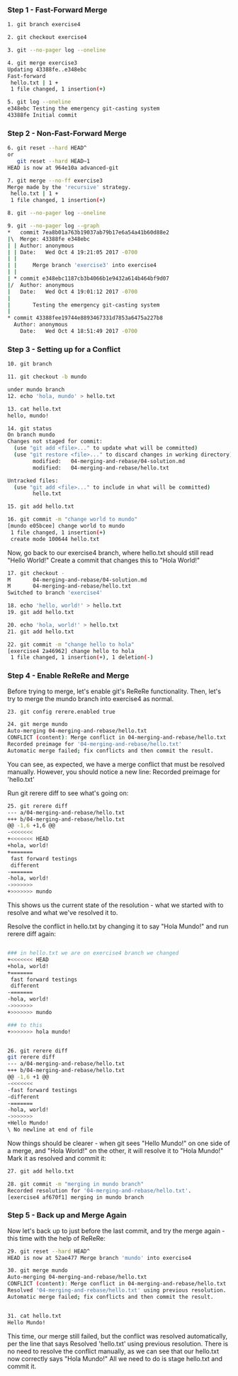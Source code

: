### Step 1 - Fast-Forward Merge

```bash
1. git branch exercise4                                                     # create new branch

2. git checkout exercise4                                                   # checkout in the new branch

3. git --no-pager log --oneline                                             # shows your entire commit history in a short, clean list without opening the pager view.

4. git merge exercise3                                                      # Fast forward will happen if
Updating 43388fe..e348ebc
Fast-forward                                                                # Let’s say you started exercise4 from exercise3, but then added more commits on exercise4
 hello.txt | 1 +
 1 file changed, 1 insertion(+)

5. git log --oneline                                                        # We see our new commit, e348ebc, with it's parent, 43388fe, our initial commit. But there's nothing to let us know that e348ebc was merged into exercise4 from the exercise3 branch.
e348ebc Testing the emergency git-casting system
43388fe Initial commit
```

### Step 2 - Non-Fast-Forward Merge

```bash
6. git reset --hard HEAD^                                                   # reset thing by last commit
or
   git reset --hard HEAD~1
HEAD is now at 964e10a advanced-git

7. git merge --no-ff exercise3                                              # Even if a fast-forward is possible, I still want a merge commit to mark that this branch was merged.
Merge made by the 'recursive' strategy.
 hello.txt | 1 +
 1 file changed, 1 insertion(+)

8. git --no-pager log --oneline

9. git --no-pager log --graph                                               # create a oneline version to graph
*   commit 7ea8b01a763b19037ab79b17e6a54a41b60d88e2
|\  Merge: 43388fe e348ebc
| | Author: anonymous
| | Date:   Wed Oct 4 19:21:05 2017 -0700
| |
| |     Merge branch 'exercise3' into exercise4
| |
| * commit e348ebc1187cb3b4066b1e9432a614b464bf9d07
|/  Author: anonymous
|   Date:   Wed Oct 4 19:01:12 2017 -0700
|
|       Testing the emergency git-casting system
|
* commit 43388fee19744e8893467331d7853a6475a227b8
  Author: anonymous
    Date:   Wed Oct 4 18:51:49 2017 -0700
```

### Step 3 - Setting up for a Conflict

```bash
10. git branch

11. git checkout -b mundo                                                   # create new branch and switch to it -> in one command

under mundo branch
12. echo 'hola, mundo' > hello.txt                                          # create a text file with a content hola mundo

13. cat hello.txt                                                           # concatenate and print files
hello, mundo!

14. git status                                                              # check status
On branch mundo
Changes not staged for commit:
  (use "git add <file>..." to update what will be committed)
  (use "git restore <file>..." to discard changes in working directory)
        modified:   04-merging-and-rebase/04-solution.md
        modified:   04-merging-and-rebase/hello.txt

Untracked files:
  (use "git add <file>..." to include in what will be committed)
        hello.txt

15. git add hello.txt                                                       # add to git

16. git commit -m "change world to mundo"                                   # commit
[mundo e05bcee] change world to mundo
 1 file changed, 1 insertion(+)
 create mode 100644 hello.txt
```

Now, go back to our exercise4 branch, where hello.txt should still read "Hello World!" Create a commit that changes this to "Hola World!"

```bash
17. git checkout -                                                          # just says switch back to previous last switched branch
M       04-merging-and-rebase/04-solution.md
M       04-merging-and-rebase/hello.txt
Switched to branch 'exercise4'

18. echo 'hello, world!' > hello.txt                                        # change it back to mundo to world
19. git add hello.txt

20. echo 'hola, world!' > hello.txt
21. git add hello.txt

22. git commit -m "change hello to hola"
[exercise4 2a46962] change hello to hola
 1 file changed, 1 insertion(+), 1 deletion(-)
```

### Step 4 - Enable ReReRe and Merge

Before trying to merge, let's enable git's ReReRe functionality. Then, let's try to merge the mundo branch into exercise4 as normal.

```bash
23. git config rerere.enabled true                                          # enable git rerere

24. git merge mundo
Auto-merging 04-merging-and-rebase/hello.txt
CONFLICT (content): Merge conflict in 04-merging-and-rebase/hello.txt
Recorded preimage for '04-merging-and-rebase/hello.txt'
Automatic merge failed; fix conflicts and then commit the result.
```

You can see, as expected, we have a merge conflict that must be resolved manually. However, you should notice a new line: Recorded preimage for 'hello.txt'

Run git rerere diff to see what's going on:

```bash
25. git rerere diff                                                        # The git rerere diff command displays the differences for the current state of a conflict resolution that git rerere is tracking
--- a/04-merging-and-rebase/hello.txt
+++ b/04-merging-and-rebase/hello.txt
@@ -1,6 +1,6 @@
-<<<<<<<
+<<<<<<< HEAD
+hola, world!
+=======
 fast forward testings
 different
-=======
-hola, world!
->>>>>>>
+>>>>>>> mundo
```

This shows us the current state of the resolution - what we started with to resolve and what we've resolved it to.

Resolve the conflict in hello.txt by changing it to say "Hola Mundo!" and run rerere diff again:

```bash

### in hello.txt we are on exercise4 branch we changed
+<<<<<<< HEAD
+hola, world!
+=======
 fast forward testings
 different
-=======
-hola, world!
->>>>>>>
+>>>>>>> mundo

### to this
+>>>>>>> hola mundo!


26. git rerere diff                                                         # now that we run rerere.diff it shows a solution
git rerere diff
--- a/04-merging-and-rebase/hello.txt
+++ b/04-merging-and-rebase/hello.txt
@@ -1,6 +1 @@
-<<<<<<<
-fast forward testings
-different
-=======
-hola, world!
->>>>>>>
+Hello Mundo!                                                               # recognized solution
\ No newline at end of file

```

Now things should be clearer - when git sees "Hello Mundo!" on one side of a merge, and "Hola World!" on the other, it will resolve it to "Hola Mundo!" Mark it as resolved and commit it:

```bash
27. git add hello.txt

28. git commit -m "merging in mundo branch"                                 # merged succesfully, even previous try errored
Recorded resolution for '04-merging-and-rebase/hello.txt'.
[exercise4 af670f1] merging in mundo branch
```

### Step 5 - Back up and Merge Again

Now let's back up to just before the last commit, and try the merge again - this time with the help of ReReRe:

```bash
29. git reset --hard HEAD^                                                  # reset back to the previous commit
HEAD is now at 52ae477 Merge branch 'mundo' into exercise4

30. git merge mundo
Auto-merging 04-merging-and-rebase/hello.txt
CONFLICT (content): Merge conflict in 04-merging-and-rebase/hello.txt
Resolved '04-merging-and-rebase/hello.txt' using previous resolution.        # git told us even tho it errors it used the RERERE
Automatic merge failed; fix conflicts and then commit the result.


31. cat hello.txt                                                            # the merge content of hello was fast forward testings \n different
Hello Mundo!                                                                 # but here its Hello Mundo!, so it remembered
```

This time, our merge still failed, but the conflict was resolved automatically, per the line that says Resolved 'hello.txt' using previous resolution. There is no need to resolve the conflict manually, as we can see that our hello.txt now correctly says "Hola Mundo!" All we need to do is stage hello.txt and commit it.
